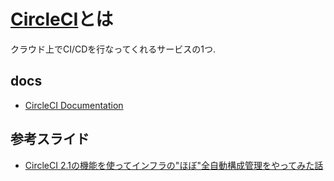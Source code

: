 # [CircleCI](https://circleci.com)とは
クラウド上でCI/CDを行なってくれるサービスの1つ.

## docs
- [CircleCI Documentation](https://github.com/circleci/circleci-docs)

## 参考スライド
- [CircleCI 2.1の機能を使ってインフラの"ほぼ"全自動構成管理をやってみた話](https://speakerdeck.com/inductor/circleci-terraform)
